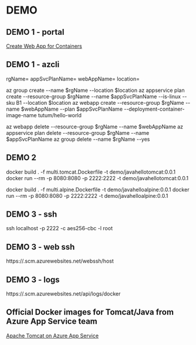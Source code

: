 # DEMO

## DEMO 1 - portal
[Create Web App for Containers](https://portal.azure.com/#create/Microsoft.AppSvcLinux)

## DEMO 1 - azcli
rgName=<rgName>
appSvcPlanName=<appSvcPlanName>
webAppName=<webAppName>
location=<location>

az group create --name $rgName --location $location
az appservice plan create --resource-group $rgName --name $appSvcPlanName --is-linux --sku B1 --location $location 
az webapp create --resource-group $rgName --name $webAppName --plan $appSvcPlanName --deployment-container-image-name tutum/hello-world

az webapp delete --resource-group $rgName --name $webAppName
az appservice plan delete --resource-group $rgName --name $appSvcPlanName
az group delete --name $rgName --yes

## DEMO 2
docker build . -f multi.tomcat.Dockerfile -t demo/javahellotomcat:0.0.1
docker run --rm -p 8080:8080 -p 2222:2222 -t demo/javahellotomcat:0.0.1

docker build . -f multi.alpine.Dockerfile -t demo/javahelloalpine:0.0.1
docker run --rm -p 8080:8080 -p 2222:2222 -t demo/javahelloalpine:0.0.1

## DEMO 3 - ssh
ssh localhost -p 2222 -c aes256-cbc -l root

## DEMO 3 - web ssh 
https://<app>.scm.azurewebsites.net/webssh/host

## DEMO 3 - logs
https://<app>.scm.azurewebsites.net/api/logs/docker

## Official Docker images for Tomcat/Java from Azure App Service team
[Apache Tomcat on Azure App Service](https://github.com/Azure-App-Service/tomcat/)